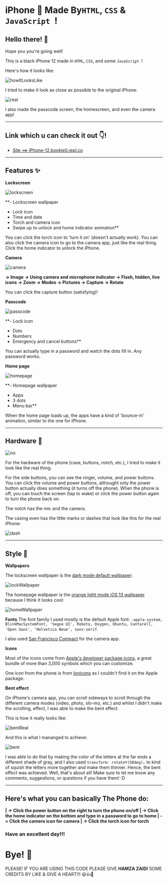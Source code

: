 # iPhone 📱 Made By`HTML`, `CSS` & `JavaScript `! 

## Hello there! 👋

Hope you you're going well! 

This is a black iPhone 12 made in `HTML`, `CSS`, and some `JavaScript `!

Here's how it looks like: 

![howItLooksLike](ReadmeImages/howItLooksLike.png)

I tried to make it look as close as possible to the original iPhone:

![real](ReadmeImages/real.png)

I also made the passcode screen, the homescreen, and even the camera app!


***

## Link which u can check it out 👇! 

* [Site ==> iPhone-12.bookie0.repl.co](https://iPhone-12.bookie0.repl.co)

***

## Features ✨


**Lockscreen**

![lockscreen](ReadmeImages/lockscreen.png)

**- Lockscreen wallpaper
- Lock icon
- Time and date
- Torch and camera icon
- Swipe up to unlock and home indicator animation**

You can click the torch icon to 'turn it on' (doesn't actually work). You can also click the camera icon to go to the camera app, just like the real thing. Click the home indicator to unlock the iPhone.


**Camera**

![camera](ReadmeImages/camera.png)

**-> Image
-> Using camera and microphone indicator
-> Flash, hidden, live icons
-> Zoom
-> Modes
-> Pictures
-> Capture
-> Rotate**

You can click the capture button (satisfying)!

**Passcode**

![passcode](ReadmeImages/passcode.png)

**- Lock icon
- Dots 
- Numbers
- Emergency and cancel buttons**

You can actually type in a password and watch the dots fill in. Any password works.

**Home page**

![homepage](ReadmeImages/homepage.png)

**- Homepage wallpaper
- Apps 
- 3 dots 
- Menu bar**

When the home page loads up, the apps have a kind of 'bounce-in' animation, similar to the one for iPhone. 

***

## Hardware 🔨

![no](ReadmeImages/side.png)

For the hardware of the phone (case, buttons, notch, etc.), I tried to make it look like the real thing. 

For the side buttons, you can see the ringer, volume, and power buttons. You can click the volume and power buttons, althought only the power button actually does something (it turns off the phone). When the phone is off, you can touch the screen (tap to wake) or click the power button again to turn the phone back on.

The notch has the mic and the camera.

The casing even has the little marks or dashes that look like this for the real iPhone:

![dash](ReadmeImages/dash.png)


***

## Style 🎨


**Wallpapers**

The lockscreen wallpaper is the [dark mode default wallpaper](https://replit.com/@Bookie0/iPhone-12#Images/Backgrounds/lockscreen.jpeg):

![lockWallpaper](ReadmeImages/lockWallpaper.png)

The homepage wallpaper is the [orange light mode iOS 13 wallpaper](https://replit.com/@Bookie0/iPhone-12#Images/Backgrounds/homescreen.jpeg) because I think it looks cool:

![homeWallpaper](ReadmeImages/homeWallpaper.png)

**Fonts**
The font family I used mostly is the default Apple font: `-apple-system, BlinkMacSystemFont, 'Segoe UI', Roboto, Oxygen, Ubuntu, Cantarell, 'Open Sans', 'Helvetica Neue', sans-serif`.

I also used [San Francisco Compact](https://www.cufonfonts.com/font/sf-compact-display) for the camera app.


**Icons**

Most of the icons come from [Apple's developer package icons](https://developer.apple.com/sf-symbols/), a great bundle of more than 3,000 symbols which you can customize.

One icon from the phone is from [Ionicons](https://ionic.io/ionicons) as I couldn't find it on the Apple package.

**Bent effect**

On iPhone's camera app, you can scroll sideways to scroll through the different camera modes (video, photo, slo-mo, etc.) and whilst I didn't make the scrolling, effect, I was able to make the bent effect.

This is how it really looks like:

![bentReal](ReadmeImages/bentReal.png)

And this is what I mananged to achieve:

![bent](ReadmeImages/bent.png)

I was able to do that by making the color of the letters at the far ends a different shade of gray, and I also used `transform: rotateY(50deg);` to kind of squish the letters more together and make them thinner. Hence, the bent effect was achieved.
Well, that's about all! Make sure to let me know any comments, suggestions, or questions if you have them! :D 

***

## Here's what you can basically The Phone do:

**| -> Click the power button on the right to turn the phone on/off
| -> Click the home indicator on the bottom and type in a password to go to home
| -> Click the camera icon for camera
| -> Click the torch icon for torch**

### **Have an excellent day!!!**

# **Bye!** 👋

PLEASE! IF YOU ARE USING THIS CODE PLEASE GIVE **HAMZA ZAIDI** SOME CREDITS BY LIKE & GIVE A HEART!!! 😃👍💛
